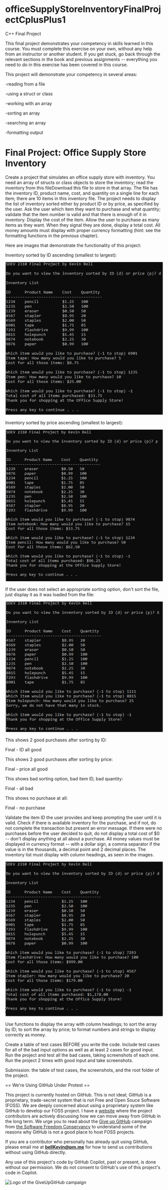 # officeSupplyStoreInventoryFinalProjectCplusPlus1

C++ Final Project

This final project demonstrates your competency in skills learned in this course. You must complete this exercise on your own, without any help from an instructor or another student. If you get stuck, go back through the relevant sections in the book and previous assignments -- everything you need to do in this exercise has been covered in this course.

This project will demonstrate your competency in several areas: 

-reading from a file

-using a struct or class

-working with an array

-sorting an array

-searching an array

-formatting output
 

# Final Project: Office Supply Store Inventory

Create a project that simulates an office supply store with inventory. You need an array of structs or class objects to store the inventory; read the inventory from this fileDownload this file to store in that array. The file has the inventory ID, product name, cost, and quantity on a single line for each item; there are 10 items in this inventory file. The project needs to display the list of inventory sorted either by product ID or by price, as specified by the user. Ask the user which item they want to purchase and what quantity; validate that the item number is valid and that there is enough of it in inventory. Display the cost of the item. Allow the user to purchase as many items as they want. When they signal they are done, display a total cost. All money amounts must display with proper currency formatting (hint: see the formatting functions in the previous chapter). 

Here are images that demonstrate the functionality of this project:

Inventory sorted by ID ascending (smallest to largest):

![Final - sort by ID](https://github.com/bell-kevin/officeSupplyStoreInventoryFinalProjectCplusPlus1/blob/main/final.PNG)   

Inventory sorted by price ascending (smallest to largest):

![Final - sort by price](https://github.com/bell-kevin/officeSupplyStoreInventoryFinalProjectCplusPlus1/blob/main/final0.PNG)

If the user does not select an appropriate sorting option, don't sort the file, just display it as it was loaded from the file:

![Final - sort bad](https://github.com/bell-kevin/officeSupplyStoreInventoryFinalProjectCplusPlus1/blob/main/final00.PNG)

This shows 2 good purchases after sorting by ID:

Final - ID all good    

This shows 2 good purchases after sorting by price:

Final - price all good

This shows bad sorting option, bad item ID, bad quantity:

Final - all bad 

This shows no purchase at all:

Final - no purchase

Validate the item ID the user provides and keep prompting the user until it is valid. Check if there is available inventory for the purchase, and if not, do not complete the transaction but present an error message. If there were no purchases before the user decided to quit, do not display a total cost of $0 -- don't display anything at all about a purchase. All money values must be displayed in currency format -- with a dollar sign, a comma separator if the value is in the thousands, a decimal point and 2 decimal places. The inventory list must display with column headings, as seen in the images.

![p](https://github.com/bell-kevin/officeSupplyStoreInventoryFinalProjectCplusPlus1/blob/main/final0000.PNG)

Use functions to display the array with column headings; to sort the array by ID; to sort the array by price; to format numbers and strings to display correctly as money.

Create a table of test cases BEFORE you write the code. Include test cases for all of the bad input options as well as at least 2 cases for good input. Run the project and test all the bad cases, taking screenshots of each one. Run the project 2 times with good input and take screenshots.

 

Submission: the table of test cases, the screenshots, and the root folder of the project.

== We're Using GitHub Under Protest ==

This project is currently hosted on GitHub.  This is not ideal; GitHub is a
proprietary, trade-secret system that is not Free and Open Souce Software
(FOSS).  We are deeply concerned about using a proprietary system like GitHub
to develop our FOSS project. I have a [website](https://bellKevin.me) where the
project contributors are actively discussing how we can move away from GitHub
in the long term.  We urge you to read about the [Give up GitHub](https://GiveUpGitHub.org) campaign 
from [the Software Freedom Conservancy](https://sfconservancy.org) to understand some of the reasons why GitHub is not 
a good place to host FOSS projects.

If you are a contributor who personally has already quit using GitHub, please
email me at **bellKevin@pm.me** for how to send us contributions without
using GitHub directly.

Any use of this project's code by GitHub Copilot, past or present, is done
without our permission.  We do not consent to GitHub's use of this project's
code in Copilot.

![Logo of the GiveUpGitHub campaign](https://sfconservancy.org/img/GiveUpGitHub.png)
